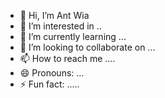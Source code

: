- 👋 Hi, I’m Ant Wia
- 👀 I’m interested in ..
- 🌱 I’m currently learning ...
- 💞️ I’m looking to collaborate on ...
- 📫 How to reach me ....
- 😄 Pronouns: ...
- ⚡ Fun fact: .....

<!---
antwialvina/antwialvina is a ✨ special ✨ repository because its `README.md` (this file) appears on your GitHub profile.
You can click the Preview link to take a look at your changes.
--->
